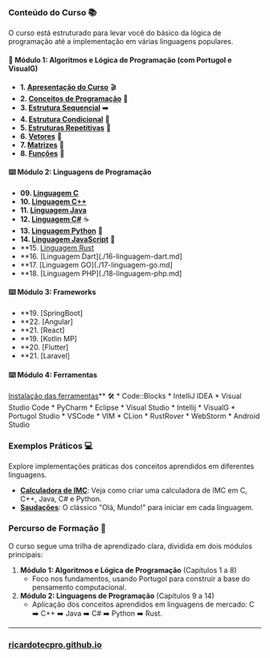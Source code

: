 ### **Conteúdo do Curso** 📚

O curso está estruturado para levar você do básico da lógica de programação até a implementação em várias linguagens populares.

#### **🧠 Módulo 1: Algoritmos e Lógica de Programação (com Portugol e VisualG)**
* **1. [Apresentação do Curso](./01-conteudo-do-curso.md)** 🎬
* **2. [Conceitos de Programação](./02-introducao-a-programacao.md)** 🤔
* **3. [Estrutura Sequencial](./03-estrutura-sequencial.md)** ➡️
* **4. [Estrutura Condicional](./04-estrutura-condicional.md)** 🔀
* **5. [Estruturas Repetitivas](./05-estruturas-repetitivas.md)** 🔁
* **6. [Vetores](./06_vetores.md)** 📏
* **7. [Matrizes](./07_matrizes.md)** 🔢
* **8. [Funções](./08_funcoes.md)** 🧩

#### **⌨️ Módulo 2: Linguagens de Programação**
* **09. [Linguagem C](./09-linguagem-c.md)**
* **10. [Linguagem C++](./10-linguagem-c++.md)**
* **11. [Linguagem Java](./11-linguagem-java.md)**
* **12. [Linguagem C#](./12-linguagem-csharp.md)** ☕
* **13. [Linguagem Python](./13-linguagem-python.md)** 💎
* **14. [Linguagem JavaScript](./14-linguagem-javascript.md)** 🐍
* **15. [Linguagem Rust](15-linguagem-rust.md)
* **16. [Linguagem Dart](./16-linguagem-dart.md]
* **17. [Linguagem GO](./17-linguagem-go.md]
* **18. [Linguagem PHP](./18-linguagem-php.md]

#### **⌨️ Módulo 3: Frameworks**
* **19. [SpringBoot]
* **22. [Angular]
* **21. [React]
* **19. [Kotlin MP]
* **20. [Flutter]
* **21. [Laravel]

#### ⌨️ **Módulo 4: Ferramentas**

[Instalação das ferramentas](./09_instalacao_ferramentas.md)** 🛠️
    * Code::Blocks
    * IntelliJ IDEA
    * Visual Studio Code
    * PyCharm
    * Eclipse
    * Visual Studio
    * Intellij
    * VisualG
    * Portugol Studio
    * VSCode
    * VIM
    * CLion
    * RustRover
    * WebStorm
    * Android Studio

### **Exemplos Práticos** 💻
Explore implementações práticas dos conceitos aprendidos em diferentes linguagens.

* **[Calculadora de IMC](./exemplos/imc/)**: Veja como criar uma calculadora de IMC em C, C++, Java, C# e Python.
* **[Saudações](./exemplos/saudacoes/)**: O clássico "Olá, Mundo!" para iniciar em cada linguagem.

### **Percurso de Formação** 👣

O curso segue uma trilha de aprendizado clara, dividida em dois módulos principais:

1.  **Módulo 1: Algoritmos e Lógica de Programação** (Capítulos 1 a 8)
    *   Foco nos fundamentos, usando Portugol para construir a base do pensamento computacional.
2.  **Módulo 2: Linguagens de Programação** (Capítulos 9 a 14)
    *   Aplicação dos conceitos aprendidos em linguagens de mercado: C ➡️ C++ ➡️ Java ➡️ C# ➡️ Python ➡️ Rust.

---

### [ricardotecpro.github.io](https://ricardotecpro.github.io/)
